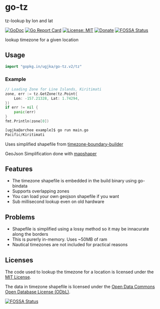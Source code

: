 # go-tz

tz-lookup by lon and lat

[![GoDoc](https://godoc.org/github.com/ugjka/go-tz?status.svg)](https://godoc.org/github.com/ugjka/go-tz)
[![Go Report Card](https://goreportcard.com/badge/github.com/ugjka/go-tz)](https://goreportcard.com/report/github.com/ugjka/go-tz)
[![License: MIT](https://img.shields.io/badge/License-MIT-yellow.svg)](https://opensource.org/licenses/MIT)
[![Donate](https://dl.ugjka.net/Donate-PayPal-green.svg)](https://www.paypal.me/ugjka)
[![FOSSA Status](https://app.fossa.io/api/projects/git%2Bgithub.com%2Fugjka%2Fgo-tz.svg?type=shield)](https://app.fossa.io/projects/git%2Bgithub.com%2Fugjka%2Fgo-tz?ref=badge_shield)

lookup timezone for a given location

## Usage

```go
import "gopkg.in/ugjka/go-tz.v2/tz"
```
### Example

```go
// Loading Zone for Line Islands, Kiritimati
zone, err := tz.GetZone(tz.Point{
    Lon: -157.21328, Lat: 1.74294,
})
if err != nil {
    panic(err)
}
fmt.Println(zone[0])
```

```bash
[ugjka@archee example]$ go run main.go
Pacific/Kiritimati
```

Uses simplified shapefile from [timezone-boundary-builder](https://github.com/evansiroky/timezone-boundary-builder/)

GeoJson Simplification done with [mapshaper](http://mapshaper.org/)

## Features

* The timezone shapefile is embedded in the build binary using go-bindata
* Supports overlapping zones
* You can load your own geojson shapefile if you want
* Sub millisecond lookup even on old hardware

## Problems

* Shapefile is simplified using a lossy method so it may be innacurate along the borders
* This is purerly in-memory. Uses ~50MB of ram
* Nautical timezones are not included for practical reasons

## Licenses

The code used to lookup the timezone for a location is licensed under the [MIT License](https://opensource.org/licenses/MIT).

The data in timezone shapefile is licensed under the [Open Data Commons Open Database License (ODbL)](http://opendatacommons.org/licenses/odbl/).

[![FOSSA Status](https://app.fossa.io/api/projects/git%2Bgithub.com%2Fugjka%2Fgo-tz.svg?type=large)](https://app.fossa.io/projects/git%2Bgithub.com%2Fugjka%2Fgo-tz?ref=badge_large)

